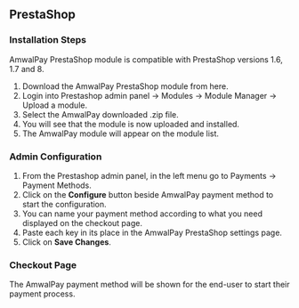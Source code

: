 
## PrestaShop

### Installation Steps

AmwalPay PrestaShop module is compatible with PrestaShop versions 1.6, 1.7 and 8.

1. Download the AmwalPay PrestaShop module from here.
2. Login into Prestashop admin panel → Modules → Module Manager → Upload a module.
3. Select the AmwalPay downloaded .zip file.
4. You will see that the module is now uploaded and installed.
5. The AmwalPay module will appear on the module list.

### Admin Configuration

1. From the Prestashop admin panel, in the left menu go to Payments → Payment Methods.
2. Click on the **Configure** button beside AmwalPay payment method to start the configuration.
3. You can name your payment method according to what you need displayed on the checkout page.
4. Paste each key in its place in the AmwalPay PrestaShop settings page.
5. Click on **Save Changes**.

### Checkout Page

The AmwalPay payment method will be shown for the end-user to start their payment process.
